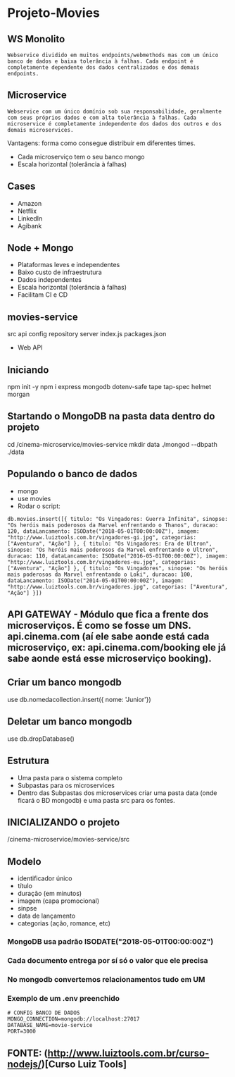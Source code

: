 # Projeto-Movies

## WS Monolito
```
Webservice dividido em muitos endpoints/webmethods mas com um único banco de dados e baixa tolerância à falhas. Cada endpoint é completamente dependente dos dados centralizados e dos demais endpoints.
```

## Microservice
```
Webservice com um único domínio sob sua responsabilidade, geralmente com seus próprios dados e com alta tolerância à falhas. Cada microservice é completamente independente dos dados dos outros e dos demais microservices.
```
Vantagens: forma como consegue distribuir em diferentes times.

- Cada microserviço tem o seu banco mongo
- Escala horizontal (tolerância à falhas)


## Cases
- Amazon
- Netflix
- LinkedIn
- Agibank

## Node + Mongo

- Plataformas leves e independentes
- Baixo custo de infraestrutura
- Dados independentes
- Escala horizontal (tolerância à falhas)
- Facilitam CI e CD

## movies-service
src
  api
  config
  repository
  server
  index.js
  packages.json


- Web API

## Iniciando
npm init -y
npm i express mongodb dotenv-safe tape tap-spec helmet morgan


## Startando o MongoDB na pasta data dentro do projeto
cd /cinema-microservice/movies-service
mkdir data
./mongod --dbpath ./data

## Populando o banco de dados
- mongo
- use movies
- Rodar o script:

```
db.movies.insert([{ titulo: "Os Vingadores: Guerra Infinita", sinopse: "Os heróis mais poderosos da Marvel enfrentando o Thanos", duracao: 120, dataLancamento: ISODate("2018-05-01T00:00:00Z"), imagem: "http://www.luiztools.com.br/vingadores-gi.jpg", categorias: ["Aventura", "Ação"] }, { titulo: "Os Vingadores: Era de Ultron", sinopse: "Os heróis mais poderosos da Marvel enfrentando o Ultron", duracao: 110, dataLancamento: ISODate("2016-05-01T00:00:00Z"), imagem: "http://www.luiztools.com.br/vingadores-eu.jpg", categorias: ["Aventura", "Ação"] }, { titulo: "Os Vingadores", sinopse: "Os heróis mais poderosos da Marvel enfrentando o Loki", duracao: 100, dataLancamento: ISODate("2014-05-01T00:00:00Z"), imagem: "http://www.luiztools.com.br/vingadores.jpg", categorias: ["Aventura", "Ação"] }])
```

## API GATEWAY - Módulo que fica a frente dos microserviços. É como se fosse um DNS. api.cinema.com (aí ele sabe aonde está cada microserviço, ex: api.cinema.com/booking ele já sabe aonde está esse microserviço booking).

## Criar um banco mongodb
use <nomedobanco>
db.nomedacollection.insert({ nome: 'Junior'})

## Deletar um banco mongodb
use <nomedobanco>
db.dropDatabase()

## Estrutura
- Uma pasta para o sistema completo
- Subpastas para os microservices
- Dentro das Subpastas dos microservices criar uma pasta data (onde ficará o BD mongodb) e uma pasta src para os fontes.

## INICIALIZANDO o projeto
/cinema-microservice/movies-service/src

## Modelo
- identificador único
- título
- duração (em minutos)
- imagem (capa promocional)
- sinpse
- data de lançamento
- categorias (ação, romance, etc)


### MongoDB usa padrão ISODATE("2018-05-01T00:00:00Z")

### Cada documento entrega por sí só o valor que ele precisa

### No mongodb convertemos relacionamentos tudo em UM

### Exemplo de um .env preenchido

```
# CONFIG BANCO DE DADOS
MONGO_CONNECTION=mongodb://localhost:27017
DATABASE_NAME=movie-service
PORT=3000
```

## FONTE: (http://www.luiztools.com.br/curso-nodejs/)[Curso Luiz Tools]